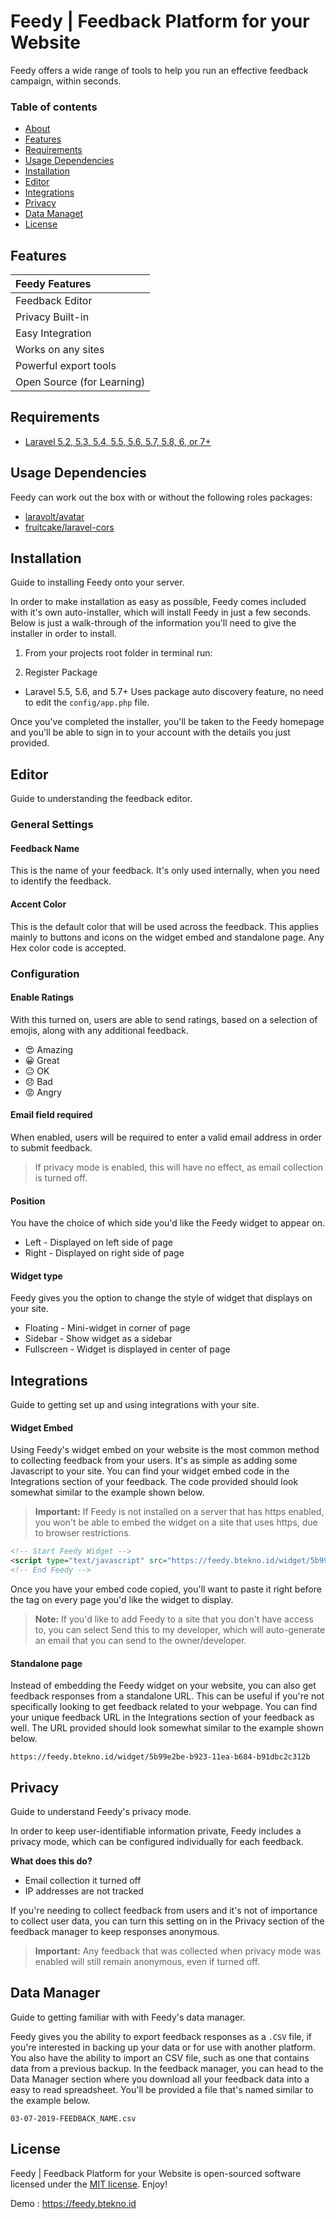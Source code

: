 # Feedy | Feedback Platform for your Website
Feedy offers a wide range of tools to help you run an effective feedback campaign, within seconds.

### Table of contents
- [About](#about)
- [Features](#features)
- [Requirements](#requirements)
- [Usage Dependencies](#usage-dependencies)
- [Installation](#installation)
- [Editor](#editor)
- [Integrations](#integrations)
- [Privacy](#privacy)
- [Data Managet](#data-manager)
- [License](#license)

## Features
| Feedy Features  |
| :------------ |
|Feedback Editor|
|Privacy Built-in|
|Easy Integration|
|Works on any sites|
|Powerful export tools|
|Open Source (for Learning)|

## Requirements
* [Laravel 5.2, 5.3, 5.4, 5.5, 5.6, 5.7, 5.8, 6, or 7+](https://laravel.com/docs/installation)

## Usage Dependencies
Feedy can work out the box with or without the following roles packages:
* [laravolt/avatar](https://github.com/laravolt/avatar)
* [fruitcake/laravel-cors](https://github.com/fruitcake/laravel-cors)

## Installation
Guide to installing Feedy onto your server.

In order to make installation as easy as possible, Feedy comes included with it's own auto-installer, which will install Feedy in just a few seconds.
Below is just a walk-through of the information you'll need to give the installer in order to install.

1. From your projects root folder in terminal run:



2. Register Package
* Laravel 5.5, 5.6, and 5.7+
Uses package auto discovery feature, no need to edit the `config/app.php` file.

Once you've completed the installer, you'll be taken to the Feedy homepage and you'll be able to sign in to your account with the details you just provided.

## Editor
Guide to understanding the feedback editor.

### General Settings

#### Feedback Name
This is the name of your feedback. It's only used internally, when you need to identify the feedback.

#### Accent Color
This is the default color that will be used across the feedback. This applies mainly to buttons and icons on the widget embed and standalone page. Any Hex color code is accepted.

### Configuration

#### Enable Ratings
With this turned on, users are able to send ratings, based on a selection of emojis, along with any additional feedback.

- 😍 Amazing
- 😀 Great
- 😐 OK
- 😞 Bad
- 😡 Angry

#### Email field required
When enabled, users will be required to enter a valid email address in order to submit feedback.

> If privacy mode is enabled, this will have no effect, as email collection is turned off.

#### Position
You have the choice of which side you'd like the Feedy widget to appear on.

- Left - Displayed on left side of page
- Right - Displayed on right side of page

#### Widget type
Feedy gives you the option to change the style of widget that displays on your site.

- Floating - Mini-widget in corner of page
- Sidebar - Show widget as a sidebar
- Fullscreen - Widget is displayed in center of page

## Integrations
Guide to getting set up and using integrations with your site.

#### Widget Embed
Using Feedy's widget embed on your website is the most common method to collecting feedback from your users. It's as simple as adding some Javascript to your site.
You can find your widget embed code in the Integrations section of your feedback. The code provided should look somewhat similar to the example shown below.

> **Important:** If Feedy is not installed on a server that has https enabled, you won't be able to embed the widget on a site that uses https, due to browser restrictions.

```html
<!-- Start Feedy Widget -->
<script type="text/javascript" src="https://feedy.btekno.id/widget/5b99e2be-b923-11ea-b684-b91dbc2c312b/script"></script>
<!-- End Feedy -->
```

Once you have your embed code copied, you'll want to paste it right before the </body> tag on every page you'd like the widget to display.

> **Note:** If you'd like to add Feedy to a site that you don't have access to, you can select Send this to my developer, which will auto-generate an email that you can send to the owner/developer.

#### Standalone page

Instead of embedding the Feedy widget on your website, you can also get feedback responses from a standalone URL. This can be useful if you're not specifically looking to get feedback related to your webpage.
You can find your unique feedback URL in the Integrations section of your feedback as well. The URL provided should look somewhat similar to the example shown below.

```
https://feedy.btekno.id/widget/5b99e2be-b923-11ea-b684-b91dbc2c312b
```

## Privacy
Guide to understand Feedy's privacy mode.

In order to keep user-identifiable information private, Feedy includes a privacy mode, which can be configured individually for each feedback.

**What does this do?**

- Email collection it turned off
- IP addresses are not tracked

If you're needing to collect feedback from users and it's not of importance to collect user data, you can turn this setting on in the Privacy section of the feedback manager to keep responses anonymous.

> **Important:** Any feedback that was collected when privacy mode was enabled will still remain anonymous, even if turned off.

## Data Manager
Guide to getting familiar with with Feedy's data manager.

Feedy gives you the ability to export feedback responses as a `.CSV` file, if you're interested in backing up your data or for use with another platform. You also have the ability to import an CSV file, such as one that contains data from a previous backup.
In the feedback manager, you can head to the Data Manager section where you download all your feedback data into a easy to read spreadsheet. You'll be provided a file that's named similar to the example below.

```
03-07-2019-FEEDBACK_NAME.csv
```

## License
Feedy | Feedback Platform for your Website is open-sourced software licensed under the [MIT license](http://opensource.org/licenses/MIT). Enjoy!

Demo : https://feedy.btekno.id